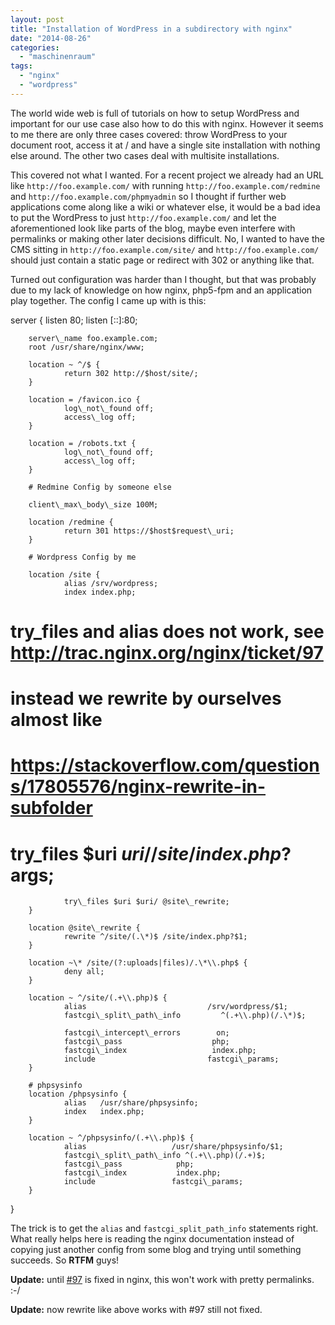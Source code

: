 ```yaml
---
layout: post
title: "Installation of WordPress in a subdirectory with nginx"
date: "2014-08-26"
categories: 
  - "maschinenraum"
tags: 
  - "nginx"
  - "wordpress"
---
```


The world wide web is full of tutorials on how to setup WordPress and important for our use case also how to do this with nginx. However it seems to me there are only three cases covered: throw WordPress to your document root, access it at / and have a single site installation with nothing else around. The other two cases deal with multisite installations.

This covered not what I wanted. For a recent project we already had an URL like `http://foo.example.com/` with running `http://foo.example.com/redmine` and `http://foo.example.com/phpmyadmin` so I thought if further web applications come along like a wiki or whatever else, it would be a bad idea to put the WordPress to just `http://foo.example.com/` and let the aforementioned look like parts of the blog, maybe even interfere with permalinks or making other later decisions difficult. No, I wanted to have the CMS sitting in `http://foo.example.com/site/` and `http://foo.example.com/` should just contain a static page or redirect with 302 or anything like that.

Turned out configuration was harder than I thought, but that was probably due to my lack of knowledge on how nginx, php5-fpm and an application play together. The config I came up with is this:

server {
        listen 80;
        listen \[::\]:80;

        server\_name foo.example.com;
        root /usr/share/nginx/www;

        location ~ ^/$ {
                return 302 http://$host/site/;
        }

        location = /favicon.ico {
                log\_not\_found off;
                access\_log off;
        }

        location = /robots.txt {
                log\_not\_found off;
                access\_log off;
        }

        # Redmine Config by someone else

        client\_max\_body\_size 100M;

        location /redmine {
                return 301 https://$host$request\_uri;
        }

        # Wordpress Config by me

        location /site {
                alias /srv/wordpress;
                index index.php;
#               try\_files and alias does not work, see http://trac.nginx.org/nginx/ticket/97
#               instead we rewrite by ourselves almost like
#               https://stackoverflow.com/questions/17805576/nginx-rewrite-in-subfolder
#               try\_files $uri $uri/ /site/index.php?$args;
                try\_files $uri $uri/ @site\_rewrite;
        }

        location @site\_rewrite {
                rewrite ^/site/(.\*)$ /site/index.php?$1;
        }

        location ~\* /site/(?:uploads|files)/.\*\\.php$ {
                deny all;
        }

        location ~ ^/site/(.+\\.php)$ {
                alias                           /srv/wordpress/$1;
                fastcgi\_split\_path\_info         ^(.+\\.php)(/.\*)$;

                fastcgi\_intercept\_errors        on;
                fastcgi\_pass                    php;
                fastcgi\_index                   index.php;
                include                         fastcgi\_params;
        }

        # phpsysinfo
        location /phpsysinfo {
                alias   /usr/share/phpsysinfo;
                index   index.php;
        }

        location ~ ^/phpsysinfo/(.+\\.php)$ {
                alias                   /usr/share/phpsysinfo/$1;
                fastcgi\_split\_path\_info ^(.+\\.php)(/.+)$;
                fastcgi\_pass            php;
                fastcgi\_index           index.php;
                include                 fastcgi\_params;
        }
}

The trick is to get the `alias` and `fastcgi_split_path_info` statements right. What really helps here is reading the nginx documentation instead of copying just another config from some blog and trying until something succeeds. So **RTFM** guys!

**Update:** until [#97](http://trac.nginx.org/nginx/ticket/97) is fixed in nginx, this won't work with pretty permalinks. :-/

**Update:** now rewrite like above works with #97 still not fixed.
